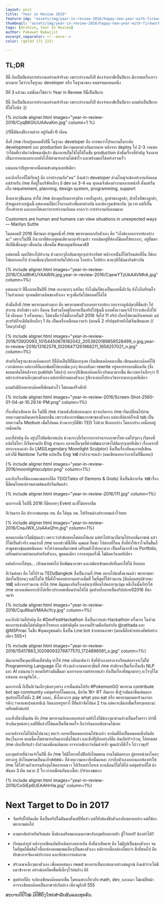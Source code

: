 ```yaml
---
layout: post
title: "Year in Review 2016"
feature-img: "assets/img/year-in-review-2016/happy-new-year-with-fireworks-and-animals_23-2147579050.jpg"
thumbnail: "assets/img/year-in-review-2016/happy-new-year-with-fireworks-and-animals_23-2147579050.jpg"
tags: [Archive, Year In Review]
author: Pakawat Nakwijit
excerpt_separator: <!--more-->
color: rgb(83 171 222)

---
```


## TL;DR
ปีนี้ ถือเป็นปีแห่งการทำงานอย่างแท้จริงละ เพราะทำงานทั้งปี ต้องจ่ายภาษีเป็นปีแรก มีการพบเรื่องราวมากมาย ไม่ว่าจะในฐานะ developer หรือ ในฐานะของ คนธรรมดาคนหนึ่ง

<!--more-->

ปีที่ 3 แล้วนะ แต่พึ่งมาใช้คำว่า Year in Review ปีนี้เป็นปีแรก

ปีนี้ ถือเป็นปีแห่งการทำงานอย่างแท้จริงละ เพราะทำงานทั้งปี ต้องจ่ายภาษีเป็นปีแรก แถมยังเป็นปีแรกที่ได้โบนัส :))

{% include aligner.html images="year-in-review-2016/CyqBKGlUUAAvaKm.jpg" column=1 %}

//ปีนี้มีน้องฝึกงานด้วย อยู่กันตั้ง 6 เดือน

สิ่งที่ /me เรียนรู้ตลอดทั้งปีนี้ ในฐานะ developer คือ การพบว่าโปรแกรมในระดับ development และ production มีความแตกต่างกันมากมาย หลังจาก deploy ไป 2-3 งานพบว่าโค้ดที่เราคิดว่าเขียนมาดีแล้ว มันกลายเป็นใช้ไม่ได้ในขั้น production ดังนั้นเรื่องที่สำคัญ จึงกลายเป็นการออกแบบระบบยังไงให้สามารถอ่านได้เข้าใจ และพร้อมแก้ได้อย่างรวดเร็ว

แน่นอนว่าปัญหาพวกนี้ค่อนข้างสนุกเลยทีเดียว

และอีกเรื่องที่ได้เรียนรู้ คือ การทำงานกับ"คน" ถึงแม้ว่า developer ส่วนใหญ่จะต้องทำงานกับคอม แต่สำหรับ /me ที่อยู่ในบริษัทเล็กๆ มี dev แค่ 3-4 คน ทุกคนจึงต้องทำงานหลายหน้าที่ ตั้งแต่เริ่มเก็บ requirement, planning, design system, programming, support

ซึ่งหลายๆขั้นตอน ทำให้ /me ต้องคุยกับหลายๆฝ่าย เจอทั้งลูกค้า, ลูกค้าของลูกค้า, ฝ่ายไอทีของลูกค้า, ฝ่ายดูแลระบบนู้นนี้ แต่ละคนก็มีอะไรบางอย่างที่แตกต่างกัน และต้องจูนเข้าหากัน วุ่นวาย แต่ก็เป็นเรื่องท้าทาย และบอกได้เลยว่าการทำงานกับคน ยากกว่า การทำงานกับคอมมาก


<div class="blockquote">
Customers are human and humans can view situations in unexpected ways ― Marilyn Suttle
</div>

ในตลอดปี 2016 ที่ผ่านมา คำพูดหนึ่งที่ /me พยายามบอกกับตัวเอง คือ "เอ็งต้องออกจากห้องบ้างนะ" เพราะในปีนี้ ถึงเวลาที่ต้องอยู่คนเดียวแบบจริงๆแล้ว จากเดิมอยู่ที่ห้องก็มีเมทให้ทะเลาะ, อยู่ที่มหาลัยก็มีเพื่อนคุย เพื่อนกิน เพื่อนดื่ม <span class="tag-en"><span class="tag-en">#ขอบคุณที่ทนมา</span>4ปี</span>

แต่ตอนนี้ เมทก็ต้องไปทำงาน ช่วงแรกๆก็กลับมาทุกๆเสาร์อาทิตย์ หลังจากนั้นก็ไปเรียนต่อที่อื่น ก็ต้องไปแยกออกไป ส่วนเพื่อนๆก็แยกย้ายกันไปทำงาน ไกลบ้าง ใกล้บ้าง นานๆทีก็นัดมากินข้าวกัน

{% include aligner.html images="year-in-review-2016/ClUd8hKUYAAiRiN.jpg,year-in-review-2016/CqewYTzUkAAVMhA.jpg" column=1%}

แน่นอนว่า ปีนี้กลายเป็นปีที่ /me เหงามากๆ แต่ก็นะ ยังไงมันก็ต้องเป็นแบบนี้สักวัน ยังไงก็เตรียมใจไว้แล้วแหละ ทุกคนมีทางเดินของตัวเอง จะจูงมือกันไปตลอดก็ไม่ได้

ดังนั้นสิ่งที่ /me พยายามอย่างมาก คือ พยายามพาตัวเองออกจากห้อง ออกจากลูปเดิมๆที่ตื่นเช้า ไปทำงาน ทำกับข้าว แล้ว ก็นอน ซึ่งส่วนใหญ่ก็กลายเป็นทริปไปนู้นนี้ แอบตั้งความหวังไว้ว่าจะต้องไปให้ได้ เดือนละ 1 ครั้งเลยนะ; ไม่น่าเชื่อว่าได้ตั้งภายในปี 2016 จัดไป 11 ทริป เกือบได้ตามเป้าเลยหล่ะ แต่ละทริปก็จะมีบันทึกเล็กๆ 1 อัน เป็นเครื่องเตือนความจำ {ตอนนี้ 2 ทริปสุดท้ายยังไม่เริ่มเขียนเลย //โทดๆกำลังอู้}

{% include aligner.html images="year-in-review-2016/13920093_10154450878182042_2053920189858528499_o.jpg,year-in-review-2016/13162578_10206471261968211_1658257021_n.jpg" column=1%}

สำหรับในฐานะของบล๊อคเกอร์ ปีนี้ถือเป็นปีที่ดีมากๆเลย เริ่มเขียนบล๊อคมากขึ้น เขียนแต่ละบล๊อคก็ใช้เวลาน้อยลง แต่บางทีก็แอบพิมพ์ไปแบบมึนๆงงๆ ต้องกลับมา rewrite อยู่หลายรอบเหมือนกัน (ซึ่งชอบมาคิดได้หลังจาก publish ไปแล้ว) กลางๆปีเขียนบล๊อคเกี่ยวกับแมวมากขึ้น มีความหวังเล็กๆว่า ปีหน้าจะทำเพจเล็กๆของตัวเอง แต่เท่าที่อ่านของตัวเอง รู้สึกจะค่อยไปทางวิชาการมากๆเลยทีเดียว

แถมยังมีอีกหลายบล๊อคที่เขียนค้างไว้ ไม่ยอมเสร็จสักที

{% include aligner.html images="year-in-review-2016/Screen-Shot-2560-01-04-at-10.29.14-PM.png" column=1%}

เรื่องที่น่าเสียดาย คือ ในปีนี้ /me อ่านหนังสือน้อยลงมาก น่าจะเกิดจาก /me เริ่มเปลี่ยนไปอ่านบทความตามอินเตอร์เน็ตมากขึ้น เพราะต้องการพัฒนาภาษาของตัวเอง แต่ละสัปดาห์ก็จะมี tab เป็น บทความใน Medium เต็มไปหมด ช่วงแรกๆก็มีฟัง TED ไปด้วย ฟังออกบ้าง ไม่ออกบ้าง เหนื่อยอยู่เหมือนกัน

และที่สำคัญ คือ อยู่ๆก็ไปติดนิยายแปล ช่วงแรกๆก็เริ่มจากการอ่านจากภาษาไทย แต่ไปๆมาๆ เริ่มรอที่แปลไม่ไหว ก็เริ่มหาฉบับ Eng อ่านเอง กลายเป็นจุดที่ช่วยพัฒนาภาษาได้ดีมากๆเลยทีเดียว เรื่องแรกที่อยากจะแนะนำ คือ LMS(Legendary Moonlight Sculptor) ซึ่งเป็นเรื่องที่คนเกาหลีเขียน แล้วก็มี Rainbow Turtle แปลเป็น Eng **วาป** กำลังจะจบแล้ว (คนเขียนบอกว่าภายในปีนี้แหละ)

{% include aligner.html images="year-in-review-2016/moonlightsculptor.png" column=1%}

และอีกเรื่องที่ติดงอมแงมมากก็คือ TDG(Tales of Demons & Gods) ซึ่งเป็นนิยายจีน **วาป** เรื่องนี้มีคนไทยแปลจนตามต้นฉบับจีนทันแล้ว

{% include aligner.html images="year-in-review-2016/111.jpg" column=1%}

นอกจากนี้ ในปีนี้ 2016 ก็มีหลายๆ Event นะที่ไม่อยากลืม

อีเว้นแรก คือ ประกาศผลทุน กพ. คือ ได้ทุน กพ. ไปเรียนต่างประเทศแล้วโว้ยยย

{% include aligner.html images="year-in-review-2016/CnaJWX_UsAAxQfm.jpg" column=1%}

ตอนแรกคิดว่าไม่มีลุ้นแล้ว เพราะว่าทำข้อสอบไม่ค่อยได้เลย แต่ทำไปทำมาก็ผ่านไปรอบสัมภาษณ์ แล้วก็ได้เป็นตัวจริง คนแรกที่ /me บอกข่าวดีนี้ก็คือ คุณแม่ ก็หน่ะ ไปสอบที่ไหน สิ่งที่ทำให้เราใจเย็นขึ้นก็คำพูดของขุ่นแม่หนิแหละ จำได้ว่าตอนสัมภาษณ์ เตรียมตัวไปเยอะมาก เป็นครั้งแรกที่วาด Portfolio, เตรียมคำถามคำตอบสำหรับตัวเอง, พูดคนเดียว การลงทุนครั้งนี้ ไม่ผิดหวังเลยทีเดียว

แต่หลังจากได้ทุน... เป้าหมายต่อไป คือพัฒนาภาษา และสมัครเข้ามหาลัยที่เมกาให้ได้ ฮึบบบบ

อีเว้นต่อมา คือ ได้ไปร่วม TEDxBangkok ซึ่งเป็นงานที่ /me อยากไปมาตั้งนานแล้ว พยายามหาบัตรในปีก่อนๆ แต่ก็ไม่ได้ ปีนี้ตั้งใจตอบคำถามอย่างเต็มที่ ในที่สุดก็ได้ร่วมงาน [มีบล๊อคสรุปด้วยนะ **วาป**] หลังจากร่วมงาน ทำให้ /me มีมุมมองกับเรื่องเดิมๆเปลี่ยนไปหลายๆแง่มุม หนึ่งในนั้นก็ทำให้ /me อยากแพ๊คกระเป๋าไปเที่ยวประเทศเพื่อนบ้านให้ได้ สุดท้ายก็กลายเป็นทริปปลายปี2016 ที่น่าจดจำ

{% include aligner.html images="year-in-review-2016/CquRbaiVMAAcYcy.jpg" column=1%}

และอีกอีเว้นที่สำคัญ คือ <span class="tag-en">#DevFestHackathon</span> ซึ่งเป็นการแข่ง Hackathon ครั้งแรก ในส่วนของการแข่งมันไม่สำคัญเท่าไรหรอก แต่สำคัญคือ ผลงานที่ร่วมมือกันทำกับ @ratitada และ @NSPmac ในชื่อ <span class="tag-en"><span class="tag-en">#คุณครูขนมผิง</span></span> ซึ่งเป็น Line bot ช่วยสอนภาษา (ตอนนี้คือช่วยท่องศัพท์อย่างเดียว 555+)

{% include aligner.html images="year-in-review-2016/15417863_10208093276877570_1724898581_o.jpg" column=1%}

มันกลายเป็นจุดเปลี่ยนที่สำคัญ ทำให้ /me กลับมาคิดว่า สิ่งที่ตัวเองอยากจะเรียนต่ออาจจะไม่ใช่ Programming Language ก็ได้ จริงๆแล้วงานหลายๆชิ้นที่ /me ทำมักจะเป็นเรื่องในเชิง NLP และ AI แน่นอนว่า ตอนที่สร้างมันขึ้นมา นอกจากความท้าทายแล้ว ยังเป็นเรื่องที่สนุกมากๆ อะไรๆก็ไม่แน่นอน ลองดูกันไป...

นอกจากนี้ ก็เป็นอีเว้นเล็กๆน้อยๆอย่าง การตื่นเต้นไปกับ <span class="tag-en">#PokemonGO</span> พยายาม contribute bot api community แต่สุดท้ายก็โดนแบน, มีทวิต 1K+ RT อันแรก พึ่งรู้ว่ามันน่าตื่นเต้นมาก สุดท้ายก็ไปได้ตั้ง 2.4K แหละ, ตั้งโครงการ pay what you eat หรือ พยายามตามหาร้านอาหารดังๆ ราคาแพง(หน่อยนึง) กินแบบหรูหรางี้ ปีที่แล้วจัดไปแค่ 2 ร้าน แต่คงจะมีมากขึ้นเรื่อยๆแหละนะ เตรียมตังค์แปป

และสิ่งที่น่าตื่นเต้น คือ /me พยายามเลิกแอลกอฮอล์ แต่ยังไงก็มีน้องๆมาชวนบ้างเป็นครั้งคราว ปาร์ตี้บ้างนิดๆหน่อยๆ แต่ปีที่แล้วก็ได้ผลเป็นที่น่าพอใจ ถือว่ากินแบบนับขวดได้เลย

และหลังจากไม่ได้กินไปนานๆ พบว่า กลายเป็นคนคออ่อนไปซะแล้ว จะเดิมที่ถือเป็นคนคอแข็งอันดับต้นๆในภาค ตอนนี้คงไม่สามารถกินแบบนั้นได้แล้ว และสิ่งที่รู้อีกอย่างก็คือ กินเบียร์!=อ้วน; ไอ้สาสสส /me เลิกเบิียร์แล้ว ยังอ้วนเหมือนเดิมเลย อาจจะหนักกว่าเดิมด้วยซ้ำ พูดแล้วก็ช้ำใจ โถ่วววพุง!!

และสุดท้ายที่น่าจดจำในปีนี้ คือ /me ได้มีโอกาสไปฝึกถักไหมพรม อ่านไม่ผิดหรอก ผู้ชายหน้าตาโหดๆอย่างกรู ถักไหมพรมเป็นนะฮ๊าฟฟฟฟ~ ก็ด้วยความเหงาอีกนั้นแหละ การถีบตัวเองออกนอกห้องทำให้ /me ได้ไปร่วมกิจกรรมถักอุ่นให้คลายหนาว ไปเรียนทำโครเช บางเดือนก็ไม่ได้ไป แต่สุดท้ายก็ได้ ผ้าพันคอ 3 ผืน หมวก 2 ใบ เก่งเหมือนกันนะเนี๊ยะ //ทำเองชมเอง

{% include aligner.html images="year-in-review-2016/CoSiEp6UEAAHrHa.jpg" column=1%}

# Next Target to Do in 2017

* จัดทริปไปอินเดีย ซึ่งเป็นทริปในฝันมาตั้งแต่ปีที่แล้ว แต่ก็ยังต้องฝึกตัวเองอีกหลายอย่าง แต่ก็ต้องพยายามต่อไป

* หามหาลัยสำหรับเรียนต่อ ซึ่งต้องเตรียมคะแนนภาษาอังกฤษอีกหลายตัว สู้โว้ยยย!! ต้องทำได้!!

* เรียนแต่งรูป หลังจากเขียนบันทึกเดินทางหลายอัน สิ่งที่น่าเสียดาย คือ ไม่มีรูปเป็นของตัวเอง จนในที่สุดก็ตัดสินใจซื้อกล้องคอมแพคเล็กๆเป็นของตัวเอง หลักจากซื้อกล้องก็พบว่า สิ่งที่ขาดไป คือ ทักษะการจัดองค์ประกอบ และทักษะการแต่งภาพ

* สร้างเพจเล็กๆของตัวเอง เพื่อตอบสนอง need ของการเป็นทาสแมวอย่างสมบูรณ์ ถึงแม้ว่าจะไม่มีแมวข้างกาย อย่างน้อยก็ขอพื้นที่เล็กๆไว้บ่นบ้าง อิอิ

* สุดท้ายก็คือ จะต้องเขียนบล๊อคมากขึ้น โดยเฉพาะเกี่ยวกับ math, dev, และแมว ไม่แน่ปีหน้าอาจจะเขียนบล๊อคเป็นภาษาปะกิดบ้าง เดี๋ยวดูอีกที 555


<div class="blockquote">
ສະບາຍດີປີໃໝ່ ມີປີທີ່ຍິ່ງໃຫຍ່ສໍາລັບຜົມ​ແລະທຸກຄົນ.
</div>